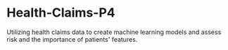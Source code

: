 # Health-Claims-P4
Utilizing health claims data to create machine learning models and assess risk and the importance of patients' features.
